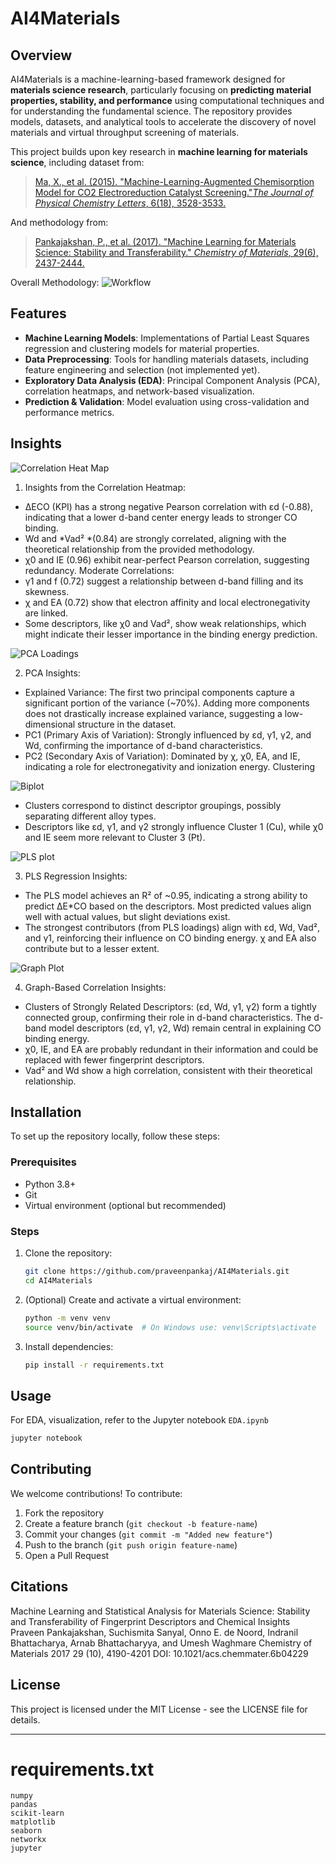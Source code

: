 # AI4Materials

## Overview

AI4Materials is a machine-learning-based framework designed for **materials science research**, particularly focusing on **predicting material properties, stability, and performance** using computational techniques and for understanding the fundamental science. The repository provides models, datasets, and analytical tools to accelerate the discovery of novel materials and virtual throughput screening of materials.

This project builds upon key research in **machine learning for materials science**, including dataset from:


> [Ma, X., et al. (2015). "Machine-Learning-Augmented Chemisorption Model for CO2 Electroreduction Catalyst Screening."](https://pubs.acs.org/doi/10.1021/acs.jpclett.5b01660)[*The Journal of Physical Chemistry Letters*](https://pubs.acs.org/doi/10.1021/acs.jpclett.5b01660)[, 6(18), 3528-3533.](https://pubs.acs.org/doi/10.1021/acs.jpclett.5b01660)

And methodology from:
> [Pankajakshan, P., et al. (2017). "Machine Learning for Materials Science: Stability and Transferability." ](https://pubs.acs.org/doi/full/10.1021/acs.chemmater.6b04229)[*Chemistry of Materials*](https://pubs.acs.org/doi/full/10.1021/acs.chemmater.6b04229)[, 29(6), 2437-2444.](https://pubs.acs.org/doi/full/10.1021/acs.chemmater.6b04229)

Overall Methodology:
![Workflow](https://github.com/user-attachments/assets/2b22e67e-9176-42c9-9d23-296dd760e0d9)


## Features

- **Machine Learning Models**: Implementations of Partial Least Squares regression and clustering models for material properties.
- **Data Preprocessing**: Tools for handling materials datasets, including feature engineering and selection (not implemented yet).
- **Exploratory Data Analysis (EDA)**: Principal Component Analysis (PCA), correlation heatmaps, and network-based visualization.
- **Prediction & Validation**: Model evaluation using cross-validation and performance metrics.

## Insights 
![Correlation Heat Map](https://github.com/user-attachments/assets/54c35b5e-7448-4325-8545-eabda961f048)

1. Insights from the Correlation Heatmap:
* ΔECO (KPI) has a strong negative Pearson correlation with εd (-0.88), indicating that a lower d-band center energy leads to stronger CO binding.
* Wd and *Vad² *(0.84) are strongly correlated, aligning with the theoretical relationship from the provided methodology.
* χ0 and IE (0.96) exhibit near-perfect Pearson correlation, suggesting redundancy. Moderate Correlations:
* γ1 and f (0.72) suggest a relationship between d-band filling and its skewness.
* χ and EA (0.72) show that electron affinity and local electronegativity are linked.
* Some descriptors, like χ0 and Vad², show weak relationships, which might indicate their lesser importance in the binding energy prediction.

![PCA Loadings](https://github.com/user-attachments/assets/cb7915dc-f153-4c19-bb09-fb0a7108ff77)

2. PCA Insights:
* Explained Variance: The first two principal components capture a significant portion of the variance (~70%). Adding more components does not drastically increase explained variance, suggesting a low-dimensional structure in the dataset.
* PC1 (Primary Axis of Variation): Strongly influenced by εd, γ1, γ2, and Wd, confirming the importance of d-band characteristics.
* PC2 (Secondary Axis of Variation): Dominated by χ, χ0, EA, and IE, indicating a role for electronegativity and ionization energy.
Clustering

![Biplot](https://github.com/user-attachments/assets/b7f4a0e9-ae62-463c-86ed-63ebda80d3e8)
* Clusters correspond to distinct descriptor groupings, possibly separating different alloy types.
* Descriptors like εd, γ1, and γ2 strongly influence Cluster 1 (Cu), while χ0 and IE seem more relevant to Cluster 3 (Pt).

![PLS plot](https://github.com/user-attachments/assets/8c848f87-fe95-41c3-b9e8-149e55b41bef)

3. PLS Regression Insights:
* The PLS model achieves an R² of ~0.95, indicating a strong ability to predict ΔE*CO based on the descriptors. Most predicted values align well with actual values, but slight deviations exist.
* The strongest contributors (from PLS loadings) align with εd, Wd, Vad², and γ1, reinforcing their influence on CO binding energy. χ and EA also contribute but to a lesser extent.

![Graph Plot](https://github.com/user-attachments/assets/ac795ac5-57dd-481f-87e6-9bce7e13298c)

4. Graph-Based Correlation Insights:
* Clusters of Strongly Related Descriptors: (εd, Wd, γ1, γ2) form a tightly connected group, confirming their role in d-band characteristics. The d-band model descriptors (εd, γ1, γ2, Wd) remain central in explaining CO binding energy.
* χ0, IE, and EA are probably redundant in their information and could be replaced with fewer fingerprint descriptors.
* Vad² and Wd show a high correlation, consistent with their theoretical relationship.

## Installation

To set up the repository locally, follow these steps:

### Prerequisites

- Python 3.8+
- Git
- Virtual environment (optional but recommended)

### Steps

1. Clone the repository:
   ```bash
   git clone https://github.com/praveenpankaj/AI4Materials.git
   cd AI4Materials
   ```
2. (Optional) Create and activate a virtual environment:
   ```bash
   python -m venv venv
   source venv/bin/activate  # On Windows use: venv\Scripts\activate
   ```
3. Install dependencies:
   ```bash
   pip install -r requirements.txt
   ```

## Usage

For EDA, visualization, refer to the Jupyter notebook `EDA.ipynb` 

```bash
jupyter notebook
```

## Contributing

We welcome contributions! To contribute:

1. Fork the repository
2. Create a feature branch (`git checkout -b feature-name`)
3. Commit your changes (`git commit -m "Added new feature"`)
4. Push to the branch (`git push origin feature-name`)
5. Open a Pull Request

## Citations
Machine Learning and Statistical Analysis for Materials Science: Stability and Transferability of Fingerprint Descriptors and Chemical Insights
Praveen Pankajakshan, Suchismita Sanyal, Onno E. de Noord, Indranil Bhattacharya, Arnab Bhattacharyya, and Umesh Waghmare
Chemistry of Materials 2017 29 (10), 4190-4201
DOI: 10.1021/acs.chemmater.6b04229

## License

This project is licensed under the MIT License - see the LICENSE file for details.

---

# requirements.txt

```
numpy
pandas
scikit-learn
matplotlib
seaborn
networkx
jupyter
```






